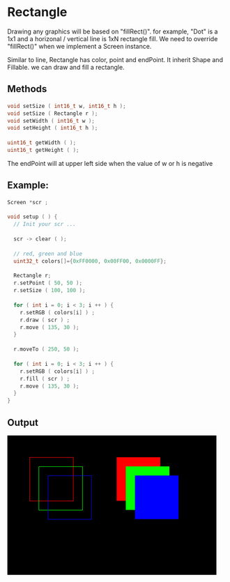 # Rectangle

Drawing any graphics will be based on "fillRect()". for example, "Dot" is a 1x1 and a horizonal / vertical line is 1xN rectangle fill. We need to override "fillRect()" when we implement a Screen instance.

Similar to line, Rectangle has color, point and endPoint.
It inherit Shape and Fillable. we can draw and fill a rectangle.

## Methods
```cpp
void setSize ( int16_t w, int16_t h );
void setSize ( Rectangle r );
void setWidth ( int16_t w );
void setHeight ( int16_t h );

uint16_t getWidth ( );
uint16_t getHeight ( );
```

The endPoint will at upper left side when the value of w or h is negative
## Example:
```cpp
Screen *scr ;

void setup ( ) {
  // Init your scr ...
  
  scr -> clear ( );

  // red, green and blue
  uint32_t colors[]={0xFF0000, 0x00FF00, 0x0000FF};

  Rectangle r;
  r.setPoint ( 50, 50 );
  r.setSize ( 100, 100 );

  for ( int i = 0; i < 3; i ++ ) {
    r.setRGB ( colors[i] ) ;
    r.draw ( scr ) ;
    r.move ( 135, 30 );
  }

  r.moveTo ( 250, 50 );

  for ( int i = 0; i < 3; i ++ ) {
    r.setRGB ( colors[i] ) ;
    r.fill ( scr ) ;
    r.move ( 135, 30 );
  }  
}
```
## Output
<img src="RectangleExample.jpg" width="480" />
